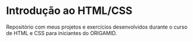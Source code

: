 # Introdução ao HTML/CSS

Repositório com meus projetos e exercícios desenvolvidos durante o curso de HTML e CSS para iniciantes do ORIGAMID.
